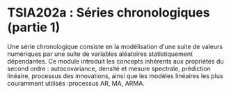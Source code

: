 # TSIA202a : Séries chronologiques (partie 1)

Une série chronologique consiste en la modélisation d'une suite de valeurs numériques par une suite de variables aléatoires statistiquement dépendantes. Ce module introduit les concepts inhérents aux propriétés du second ordre : autocovariance, densité et mesure spectrale, prédiction linéaire, processus des innovations, ainsi que les modèles linéaires les plus couramment utilisés :processus AR, MA, ARMA.